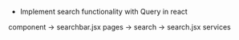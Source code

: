 * Implement search functionality with Query in react

component -> searchbar.jsx
pages -> search -> search.jsx
services
